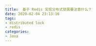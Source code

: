 ```yaml
---
title:  基于 Redis 实现分布式锁需要注意什么？
date: 2020-02-04 23:13:16
tags: 
- distributed lock
- redis
categories:
- Java
---
```

